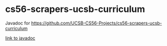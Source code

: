 # cs56-scrapers-ucsb-curriculum
Javadoc for https://github.com/UCSB-CS56-Projects/cs56-scrapers-ucsb-curriculum

[link to javadoc](https://ucsb-cs56-projects-javadoc.github.io/cs56-scrapers-ucsb-curriculum/javadoc/index.html)
